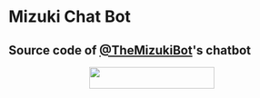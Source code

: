 # Mizuki Chat Bot

## Source code of [@TheMizukiBot](https://t.me/TheMizukiBot)'s chatbot


<p align="center"><a href="https://heroku.com/deploy?template=https://github.com/Azanpopz/Mizuki-Chat-Bot"> <img src="https://img.shields.io/badge/Deploy%20To%20Heroku-black?style=for-the-badge&logo=heroku" width="220" height="38.45"/></a></p>
